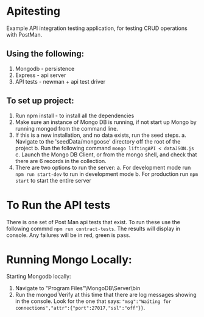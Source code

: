 # Apitesting

Example API integration testing application, for testing CRUD operations with PostMan.

## Using the following:

1. Mongodb - persistence
2. Express - api server
3. API tests - newman + api test driver

## To set up project:

1. Run npm install - to install all the dependencies
2. Make sure an instance of Mongo DB is running, if not start up Mongo by running mongod from the command line.
3. If this is a new installation, and no data exists, run the seed steps.
   a. Navigate to the 'seedData/mongoose' directory off the root of the project
   b. Run the following command `mongo liftingAPI < dataJSON.js`
   c. Launch the Mongo DB Client, or from the mongo shell, and check that there are 6 records in the collection.
4. There are two options to run the server:
   a. For development mode run `npm run start-dev` to run in development mode
   b. For production run `npm start` to start the entire server

# To Run the API tests

There is one set of Post Man api tests that exist.
To run these use the following commnd `npm run contract-tests`.
The results will display in console. Any failures will be in red, green is pass.

# Running Mongo Locally:

Starting Mongodb locally:

1. Navigate to "Program Files"\MongoDB\Server\bin
2. Run the mongod
   Verify at this time that there are log messages showing in the console.
   Look for the one that says: `"msg":"Waiting for connections","attr":{"port":27017,"ssl":"off"}}`.
